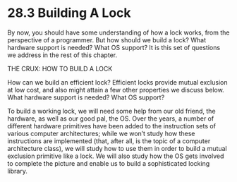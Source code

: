 # 28.3 Building A Lock  

By now, you should have some understanding of how a lock works, from the perspective of a programmer. But how should we build a lock? What hardware support is needed? What OS support? It is this set of questions we address in the rest of this chapter.  

THE CRUX: HOW TO BUILD A LOCK  

How can we build an efficient lock? Efficient locks provide mutual exclusion at low cost, and also might attain a few other properties we discuss below. What hardware support is needed? What OS support?  

To build a working lock, we will need some help from our old friend, the hardware, as well as our good pal, the OS. Over the years, a number of different hardware primitives have been added to the instruction sets of various computer architectures; while we won’t study how these instructions are implemented (that, after all, is the topic of a computer architecture class), we will study how to use them in order to build a mutual exclusion primitive like a lock. We will also study how the OS gets involved to complete the picture and enable us to build a sophisticated locking library.  

